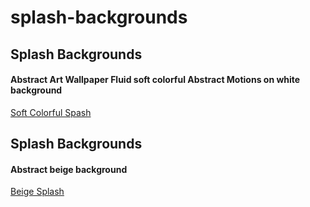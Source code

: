 # splash-backgrounds
## Splash Backgrounds
#### Abstract Art Wallpaper Fluid soft colorful Abstract Motions on white background
[Soft Colorful Spash](https://www.midjourney.com/jobs/575457c5-f960-4d14-b6f7-354d62b83e41?index=0)

## Splash Backgrounds
#### Abstract beige background
[Beige Splash](https://www.midjourney.com/jobs/e87f57f8-3ba8-4e54-92d3-1c0b010111d7?index=0)
